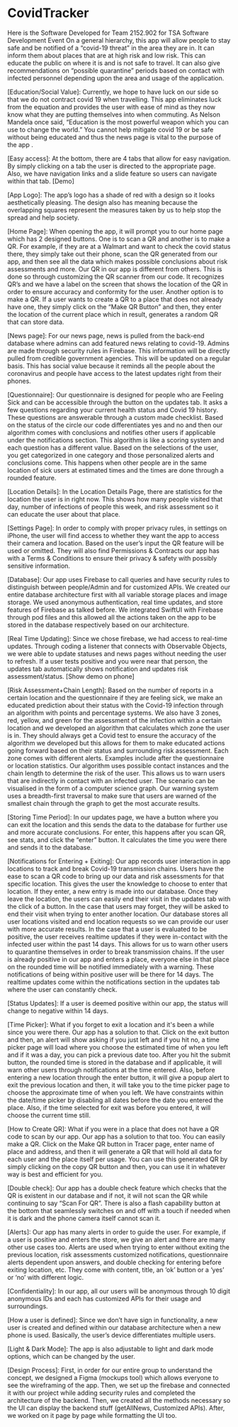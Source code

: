 # CovidTracker
Here is the Software Developed for Team 2152.902 for TSA Software Development Event
On a general hierarchy, this app will allow people to stay safe and be notified of a “covid-19 threat” in the area they are in. It can inform them about places that are at high risk and low risk. This can educate the public on where it is and is not safe to travel. It can also give recommendations on “possible quarantine” periods based on contact with infected personnel depending upon the area and usage of the application. 

[Education/Social Value]: Currently, we hope to have luck on our side so that we do not contract covid 19 when travelling. This app eliminates luck from the equation and provides the user with ease of mind as they now know what they are putting themselves into when commuting. As Nelson Mandela once said, “Education is the most powerful weapon which you can use to change the world.” You cannot help mitigate covid 19 or be safe without being educated and thus the news page is vital to the purpose of the app .

[Easy access]: At the bottom, there are 4 tabs that allow for easy navigation. By simply clicking on a tab the user is directed to the appropriate page. Also, we have navigation links and a slide feature so users can navigate within that tab. [Demo]

[App Logo]: The app’s logo has a shade of red with a design so it looks aesthetically pleasing. The design also has meaning because the overlapping squares represent the measures taken by us to help stop the spread and help society.

[Home Page]: When opening the app, it will prompt you to our home page which has 2 designed buttons. One is to scan a QR and another is to make a QR. For example, if they are at a Walmart and want to check the covid status there, they simply take out their phone, scan the QR generated from our app, and then see all the data which makes possible conclusions about risk assessments and more. Our QR in our app is different from others. This is done so through customizing the QR scanner from our code. It recognizes QR’s and we have a label on the screen that shows the location of the QR in order to ensure accuracy and conformity for the user. Another option is to make a QR. If a user wants to create a QR to a place that does not already have one, they simply click on the “Make QR Button” and then, they enter the location of the current place which in result, generates a random QR that can store data.

[News page]: For our news page, news is pulled from the back-end database where admins can add featured news relating to covid-19. Admins are made through security rules in Firebase. This information will be directly pulled from credible government agencies. This will be updated on a regular basis. This has social value because it reminds all the people about the coronavirus and people have access to the latest updates right from their phones. 

[Questionnaire]: Our questionnaire is designed for people who are Feeling Sick and can be accessible through the button on the updates tab. It asks a few questions regarding your current health status and Covid 19 history. These questions are answerable through a custom made checklist. Based on the status of the circle our code differentiates yes and no and then our algorithm comes with conclusions and notifies other users if applicable under the notifications section. This algorithm is like a scoring system and each question has a different value. Based on the selections of the user, you get categorized in one category and those personalized alerts and conclusions come. This happens when other people are in the same location of sick users at estimated times and the times are done through a rounded feature. 

[Location Details]: In the Location Details Page, there are statistics for the location the user is in right now. This shows how many people visited that day, number of infections of people this week, and risk assessment so it can educate the user about that place. 

[Settings Page]: In order to comply with proper privacy rules, in settings on iPhone, the user will find access to whether they want the app to access their camera and location. Based on the user’s input the QR feature will be used or omitted. They will also find Permissions & Contracts our app has with a Terms & Conditions to ensure their privacy & safety with possibly sensitive information.

[Database]: Our app uses Firebase to call queries and have security rules to distinguish between people/Admin and for customized APIs. We created our entire database architecture first with all variable storage places and image storage. We used anonymous authentication, real time updates, and store features of Firebase as talked before. We integrated SwiftUI with Firebase through pod files and this allowed all the actions taken on the app to be stored in the database respectively based on our architecture. 

[Real Time Updating]: Since we chose firebase, we had access to real-time updates. Through coding a listener that connects with Observable Objects, we were able to update statuses and news pages without needing the user to refresh. If a user tests positive and you were near that person, the updates tab automatically shows notification and updates risk assessment/status. [Show demo on phone]

[Risk Assessment+Chain Length]: Based on the number of reports in a certain location and the questionnaire if they are feeling sick, we make an educated prediction about their status with the Covid-19 infection through an algorithm with points and percentage systems. We also have 3 zones, red, yellow, and green for the assessment of the infection within a certain location and we developed an algorithm that calculates which zone the user is in. They should always get a Covid test to ensure the accuracy of the algorithm we developed but this allows for them to make educated actions going forward based on their status and surrounding risk assessment. Each zone comes with different alerts. Examples include after the questionnaire or location statistics. Our algorithm uses possible contact instances and the chain length to determine the risk of the user. This allows us to warn users that are indirectly in contact with an infected user. The scenario can be visualised in the form of a computer science graph. Our warning system uses a breadth-first traversal to make sure that users are warned of the smallest chain through the graph to get the most accurate results.


[Storing Time Period]: In our updates page, we have a button where you can exit the location and this sends the data to the database for further use and more accurate conclusions. For enter, this happens after you scan QR, see stats, and click the “enter” button. It calculates the time you were there and sends it to the database. 

[Notifications for Entering + Exiting]: Our app records user interaction in app locations to track and break Covid-19 transmission chains. Users have the ease to scan a QR code to bring up our data and risk assessments for that specific location. This gives the user the knowledge to choose to enter that location. If they enter, a new entry is made into our database. Once they leave the location, the users can easily end their visit in the updates tab with the click of a button. In the case that users may forget, they will be asked to end their visit when trying to enter another location. Our database stores all user locations visited and end location requests so we can provide our user with more accurate results. In the case that a user is evaluated to be positive, the user receives realtime updates if they were in-contact with the infected user within the past 14 days. This allows for us to warn other users to quarantine themselves in order to break transmission chains. If the user is already positive in our app and enters a place, everyone else in that place on the rounded time will be notified immediately with a warning. These notifications of being within positive user will be there for 14 days. The realtime updates come within the notifications section in the updates tab where the user can constantly check.

[Status Updates]: If a user is deemed positive within our app, the status will change to negative within 14 days.

[Time Picker]: What if you forget to exit a location and it's been a while since you were there. Our app has a solution to that. Click on the exit button and then, an alert will show asking if you just left and if you hit no, a time picker page will load where you choose the estimated time of when you left and if it was a day, you can pick a previous date too. After you hit the submit button, the rounded time is stored in the database and if applicable, it will warn other users through notifications at the time entered. Also, before entering a new location through the enter button, it will give a popup alert to exit the previous location and then, it will take you to the time picker page to choose the approximate time of when you left. We have constraints within the date/time picker by disabling all dates before the date you entered the place. Also, if the time selected for exit was before you entered, it will choose the current time still.

[How to Create QR]: What if you were in a place that does not have a QR code to scan by our app. Our app has a solution to that too. You can easily make a QR. Click on the Make QR button in Tracer page, enter name of place and address, and then it will generate a QR that will hold all data for each user and the place itself per usage. You can use this generated QR by simply clicking on the copy QR button and then, you can use it in whatever way is best and efficient for you.

[Double check]: Our app has a double check feature which checks that the QR is existent in our database and if not, it will not scan the QR while continuing to say “Scan For QR”.  There is also a flash capability button at the bottom that seamlessly switches on and off with a touch if needed when it is dark and the phone camera itself cannot scan it. 

[Alerts]: Our app has many alerts in order to guide the user. For example, if a user is positive and enters the store, we give an alert and there are many other use cases too. Alerts are used when trying to enter without exiting the previous location, risk assessments customized notifications, questionnaire alerts dependent upon answers, and double checking for entering before exiting location, etc. They come with content, title, an ‘ok’ button or a ‘yes’ or ‘no’ with different logic.

[Confidentiality]: In our app, all our users will be anonymous through 10 digit anonymous IDs and each has customized APIs for their usage and surroundings. 

[How a user is defined]: Since we don’t have sign in functionality, a new user is created and defined within our database architecture when a new phone is used. Basically, the user’s device differentiates multiple users.

[Light & Dark Mode]: The app is also adjustable to light and dark mode options, which can be changed by the user.

[Design Process]: First, in order for our entire group to understand the concept, we designed a Figma (mockups tool) which allows everyone to see the wireframing of the app. Then, we set up the firebase and connected it with our project while adding security rules and completed the architecture of the backend. Then, we created all the methods necessary so the UI can display the backend stuff (getAllNews, Customized APIs). After, we worked on it page by page while formatting the UI too.

